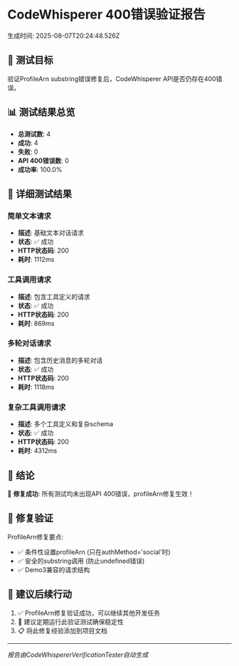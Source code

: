 # CodeWhisperer 400错误验证报告

生成时间: 2025-08-07T20:24:48.526Z

## 🎯 测试目标
验证ProfileArn substring错误修复后，CodeWhisperer API是否仍存在400错误。

## 📊 测试结果总览

- **总测试数**: 4
- **成功**: 4
- **失败**: 0
- **API 400错误数**: 0
- **成功率**: 100.0%

## 🧪 详细测试结果


### 简单文本请求
- **描述**: 基础文本对话请求
- **状态**: ✅ 成功
- **HTTP状态码**: 200
- **耗时**: 1112ms




### 工具调用请求
- **描述**: 包含工具定义的请求
- **状态**: ✅ 成功
- **HTTP状态码**: 200
- **耗时**: 869ms




### 多轮对话请求
- **描述**: 包含历史消息的多轮对话
- **状态**: ✅ 成功
- **HTTP状态码**: 200
- **耗时**: 1118ms




### 复杂工具调用请求
- **描述**: 多个工具定义和复杂schema
- **状态**: ✅ 成功
- **HTTP状态码**: 200
- **耗时**: 4312ms




## 🎯 结论

🎉 **修复成功**: 所有测试均未出现API 400错误，profileArn修复生效！

## 🔧 修复验证

ProfileArn修复要点:
- ✅ 条件性设置profileArn (只在authMethod='social'时)
- ✅ 安全的substring调用 (防止undefined错误)
- ✅ Demo3兼容的请求结构

## 📝 建议后续行动

1. ✅ ProfileArn修复验证成功，可以继续其他开发任务
2. 🔄 建议定期运行此验证测试确保稳定性
3. 📋 将此修复经验添加到项目文档

---
*报告由CodeWhispererVerificationTester自动生成*
